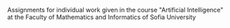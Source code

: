 Assignments for individual work given in the course "Artificial Intelligence" at the Faculty of Mathematics and Informatics of Sofia University